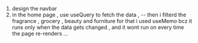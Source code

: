 1) design the navbar 
2) in the home page , use useQuery to fetch the data , 
  -- then i filterd the fragrance , grocery , beauty and furniture for that i used useMemo bcz it runs only when the data gets changed , and it wont run on every time the page re-renders ...
  